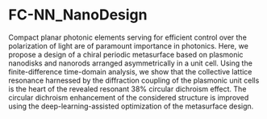 # FC-NN_NanoDesign

Compact planar photonic elements serving for efficient control over the polarization of light are of paramount importance in photonics. Here, we propose a design of a chiral periodic metasurface based on plasmonic nanodisks and nanorods arranged asymmetrically in a unit cell. Using the finite-difference time-domain analysis, we show that the collective lattice resonance harnessed by the diffraction coupling of the plasmonic unit cells is the heart of the revealed resonant 38% circular dichroism effect. The circular dichroism enhancement of the considered structure is improved using the deep-learning-assisted optimization of the metasurface design.
